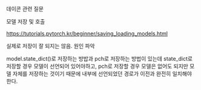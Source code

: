 데이콘 관련 질문

모델 저장 및 호출

https://tutorials.pytorch.kr/beginner/saving_loading_models.html

실제로 저장이 잘 되지는 않음. 원인 파악 

model.state_dict()로 저장하는 방밥과 pch로 저장하는 방법이 있는데 state_dict로 저장할 경우 모델이 선언되어 있어야하고, pch로 저장할 경우 모델은 없어도 되지만 모델 자체를 저장하는 것이기 때문에 내부에 선언되었던 경로가 이전과 완전히 일치해야 한다.
